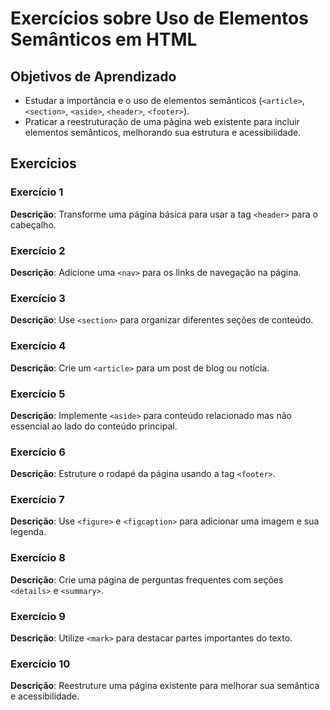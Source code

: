 
# Exercícios sobre Uso de Elementos Semânticos em HTML

## Objetivos de Aprendizado
- Estudar a importância e o uso de elementos semânticos (`<article>`, `<section>`, `<aside>`, `<header>`, `<footer>`).
- Praticar a reestruturação de uma página web existente para incluir elementos semânticos, melhorando sua estrutura e acessibilidade.

## Exercícios

### Exercício 1
**Descrição**: Transforme uma página básica para usar a tag `<header>` para o cabeçalho.

### Exercício 2
**Descrição**: Adicione uma `<nav>` para os links de navegação na página.

### Exercício 3
**Descrição**: Use `<section>` para organizar diferentes seções de conteúdo.

### Exercício 4
**Descrição**: Crie um `<article>` para um post de blog ou notícia.

### Exercício 5
**Descrição**: Implemente `<aside>` para conteúdo relacionado mas não essencial ao lado do conteúdo principal.

### Exercício 6
**Descrição**: Estruture o rodapé da página usando a tag `<footer>`.

### Exercício 7
**Descrição**: Use `<figure>` e `<figcaption>` para adicionar uma imagem e sua legenda.

### Exercício 8
**Descrição**: Crie uma página de perguntas frequentes com seções `<details>` e `<summary>`.

### Exercício 9
**Descrição**: Utilize `<mark>` para destacar partes importantes do texto.

### Exercício 10
**Descrição**: Reestruture uma página existente para melhorar sua semântica e acessibilidade.

